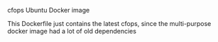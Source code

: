 cfops Ubuntu Docker image

This Dockerfile just contains the latest cfops, since the multi-purpose docker image had a lot of old dependencies
